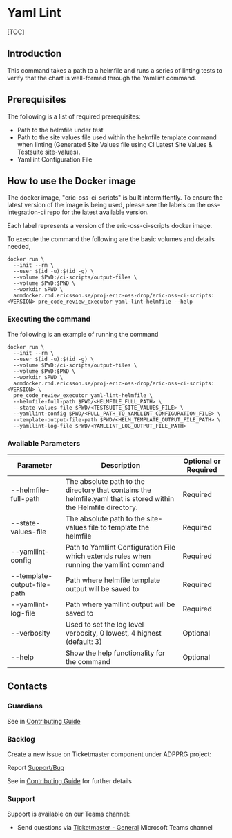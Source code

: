 # Yaml Lint

[TOC]

## Introduction
This command takes a path to a helmfile and runs a series of linting tests to verify that the chart is well-formed through the Yamllint command.

## Prerequisites
The following is a list of required prerequisites:
- Path to the helmfile under test
- Path to the site values file used within the helmfile template command when linting (Generated Site Values file using CI Latest Site Values & Testsuite site-values).
- Yamllint Configuration File

## How to use the Docker image
The docker image, "eric-oss-ci-scripts" is built intermittently.
To ensure the latest version of the image is being used, please see the labels on the oss-integration-ci
repo for the latest available version.

Each label represents a version of the eric-oss-ci-scripts docker image.

To execute the command the following are the basic volumes and details needed,
```
docker run \
  --init --rm \
  --user $(id -u):$(id -g) \
  --volume $PWD:/ci-scripts/output-files \
  --volume $PWD:$PWD \
  --workdir $PWD \
  armdocker.rnd.ericsson.se/proj-eric-oss-drop/eric-oss-ci-scripts:<VERSION> pre_code_review_executor yaml-lint-helmfile --help
```

### Executing the command
The following is an example of running the command
```
docker run \
  --init --rm \
  --user $(id -u):$(id -g) \
  --volume $PWD:/ci-scripts/output-files \
  --volume $PWD:$PWD \
  --workdir $PWD \
  armdocker.rnd.ericsson.se/proj-eric-oss-drop/eric-oss-ci-scripts:<VERSION> \
  pre_code_review_executor yaml-lint-helmfile \
  --helmfile-full-path $PWD/<HELMFILE_FULL_PATH> \
  --state-values-file $PWD/<TESTSUITE_SITE_VALUES_FILE> \
  --yamllint-config $PWD/<FULL_PATH_TO_YAMLLINT_CONFIGURATION_FILE> \
  --template-output-file-path $PWD/<HELM_TEMPLATE_OUTPUT_FILE_PATH> \
  --yamllint-log-file $PWD/<YAMLLINT_LOG_OUTPUT_FILE_PATH>
```

### Available Parameters
| Parameter                   | Description                                                                                                      | Optional or Required |
|-----------------------------|------------------------------------------------------------------------------------------------------------------|----------------------|
| --helmfile-full-path        | The absolute path to the directory that contains the helmfile.yaml that is stored within the Helmfile directory. | Required             |
| --state-values-file         | The absolute path to the site-values file to template the helmfile                                               | Required             |
| --yamllint-config           | Path to Yamllint Configuration File which extends rules when running the yamllint command                        | Required             |
| --template-output-file-path | Path where helmfile template output will be saved to                                                             | Required             |
| --yamllint-log-file         | Path where yamllint output will be saved to                                                                      | Required             |
| --verbosity                 | Used to set the log level verbosity, 0 lowest, 4 highest  (default: 3)                                           | Optional             |
| --help                      | Show the help functionality for the command                                                                      | Optional             |

## Contacts

### Guardians

See in [Contributing Guide](../../../Contribution_Guide.md)

### Backlog

Create a new issue on Ticketmaster component under ADPPRG project:

Report [Support/Bug](https://jira-oss.seli.wh.rnd.internal.ericsson.com/browse/IDUN-4091)

See in [Contributing Guide](../../../Contribution_Guide.md) for further details

### Support

Support is available on our Teams channel:

- Send questions via
  [Ticketmaster - General](https://teams.microsoft.com/l/channel/19%3a9f5ed758e3a6405daffee42e0284268b%40thread.skype/General?groupId=1483901a-b5c4-445a-b707-aa7a5d0c1b4c&tenantId=92e84ceb-fbfd-47ab-be52-080c6b87953f)
  Microsoft Teams channel